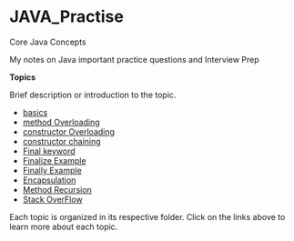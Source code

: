 # JAVA_Practise
Core Java Concepts

My notes on Java important practice questions and Interview Prep

**Topics**

Brief description or introduction to the topic.

- [basics](src/basics)
- [method Overloading](src/methodOverloading/Calculator.java)
- [constructor Overloading](src/constructor)
- [constructor chaining](src/constructor/Person.java)
- [Final keyword](src/finalDifferences/FinalExample.java)
- [Finalize Example](src/finalDifferences/FinalizeExample.java)
- [Finally Example](src/finalDifferences/FinallyExample.java)
- [Encapsulation](src/encapsulation)
- [Method Recursion](src/methodRecursion)
- [Stack OverFlow](src/stackOverflow)

Each topic is organized in its respective folder. Click on the links above to learn more about each topic.
